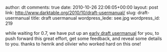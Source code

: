 author: dt
comments: true
date: 2010-10-26 22:06:05+00:00
layout: post
link: http://www.darktable.org/2010/10/draft-usermanual/
slug: draft-usermanual
title: draft usermanual
wordpress_lede: see.jpg
wordpress_id: 219

while waiting for 0.7, we have put up an [early draft usermanual](https://darktable.sourceforge.net/darktable-usermanual-draft-20101022.pdf) for you, to push forward this great effort, get some feedback, and reveal some details to you.
thanks to henrik and olivier who worked hard on this one!
